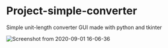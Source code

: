 # Project-simple-converter
Simple unit-length converter GUI made with python and tkinter


![Screenshot from 2020-09-01 16-06-36](https://user-images.githubusercontent.com/64662660/92403658-ce944c80-f129-11ea-8545-a0193095366d.png)
